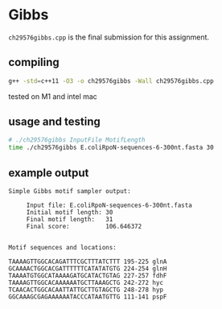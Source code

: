 # Gibbs

`ch29576gibbs.cpp` is the final submission for this assignment.

## compiling

```bash
g++ -std=c++11 -O3 -o ch29576gibbs -Wall ch29576gibbs.cpp
```

tested on M1 and intel mac

## usage and testing

```bash
# ./ch29576gibbs InputFile MotifLength
time ./ch29576gibbs E.coliRpoN-sequences-6-300nt.fasta 30
```

## example output


```
Simple Gibbs motif sampler output:

     Input file: E.coliRpoN-sequences-6-300nt.fasta
     Initial motif length: 30
     Final motif length:   31
     Final score:          106.646372


Motif sequences and locations:

TAAAAGTTGGCACAGATTTCGCTTTATCTTT 195-225 glnA
GCAAAACTGGCACGATTTTTTCATATATGTG 224-254 glnH
TAAAATGTGGCATAAAAGATGCATACTGTAG 227-257 fdhF
TAAAAGTTGGCACAAAAAATGCTTAAAGCTG 242-272 hyc
TCAACACTGGCACAATTATTGCTTGTAGCTG 248-278 hyp
GGCAAAGCGAGAAAAAATACCCATAATGTTG 111-141 pspF
```
